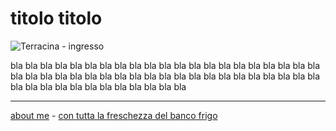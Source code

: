 # titolo titolo  

![](https://live.staticflickr.com/65535/52021363623_1e2ac42342_z.jpg "Terracina - ingresso")  

bla bla bla bla bla bla bla bla bla bla bla bla bla bla bla bla bla bla bla bla bla bla bla bla bla bla bla bla bla bla bla bla bla bla bla bla bla bla bla bla bla bla bla bla bla bla bla bla bla bla bla bla bla bla 

---    
[about me](https://about.me/cacioman) - [con tutta la freschezza del banco frigo](drn-000.html)   

